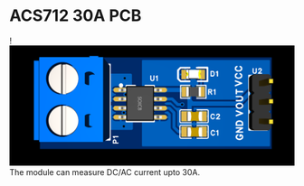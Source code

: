 # ACS712 30A PCB
!![alt text](https://github.com/engrzamanimran/PCBs/blob/main/EasyEDA/ACS712%2030A/3d_view.png)
The module can measure DC/AC current upto 30A.

